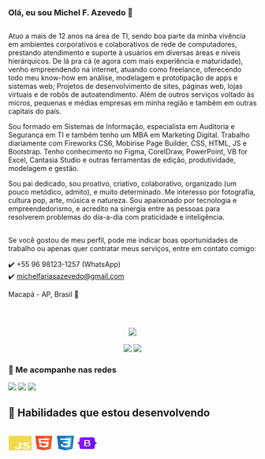 ### Olá, eu sou Michel F. Azevedo 👋

##

Atuo a mais de 12 anos na área de TI, sendo boa parte da minha vivência em ambientes corporativos e colaborativos de rede de computadores, prestando atendimento e suporte à usuários em diversas áreas e níveis hierárquicos. De lá pra cá (e agora com mais experiência e maturidade), venho empreendendo na internet, atuando como freelance, oferecendo todo meu know-how em análise, modelagem e prototipação de apps e sistemas web; Projetos de desenvolvimento de sites, páginas web, lojas virtuais e de robôs de autoatendimento. Além de outros serviços voltado às micros, pequenas e médias empresas em minha região e também em outras capitais do país.

Sou formado em Sistemas de Informação, especialista em Auditoria e Segurança em TI e também tenho um MBA em Marketing Digital. Trabalho diariamente com Fireworks CS6, Mobirise Page Builder, CSS, HTML, JS e Bootstrap. Tenho conhecimento no Figma, CorelDraw, PowerPoint, VB for Excel, Cantasia Studio e outras ferramentas de edição, produtividade, modelagem e gestão.

Sou pai dedicado, sou proativo, criativo, colaborativo, organizado (um pouco metódico, admito), e muito determinado. Me interesso por fotografia, cultura pop, arte, música e natureza. Sou apaixonado por tecnologia e empreendedorismo, e acredito na sinergia entre as pessoas para resolverem problemas do dia-a-dia com praticidade e inteligência.

##

Se você gostou de meu perfil, pode me indicar boas oportunidades de trabalho ou apenas quer contratar meus serviços, entre em contato comigo:

✔️ +55 96 98123-1257 (WhatsApp)
<br/>
✔️ michelfariasazevedo@gmail.com
<br/>

Macapá - AP, Brasil 🏡 

##

<br/>

<p align = "center">
 <img height="285em" src="https://activity-graph.herokuapp.com/graph?username=michelfariasazevedo&theme=xcode">
</p> 

<p align="center">

<img height="160em" src="https://github-readme-streak-stats.herokuapp.com/?user=michelfariasazevedo&show_icons=true&locale=en&layout=compact&theme=dark" />
<img height="160em" src="https://github-readme-stats.vercel.app/api?username=michelfariasazevedo&theme=midnight-purple&show_icons=true"/>
</p>

<p align="center"></p>

### 📱 Me acompanhe nas redes
  
<div> 
 <a href="https://discord.io/michelfariasazevedo" target="_blank"><img src="https://img.shields.io/badge/Discord-7289DA?style=for-the-badge&logo=discord&logoColor=white" target="_blank"></a> 
  <a href="https://www.linkedin.com/in/azevedomichel" target="_blank"><img src="https://img.shields.io/badge/-LinkedIn-%230077B5?style=for-the-badge&logo=linkedin&logoColor=white" target="_blank"></a>
  <a href = "mailto:michelfariasazevedo@gmail.com"><img src="https://img.shields.io/badge/-Gmail-%23333?style=for-the-badge&logo=gmail&logoColor=white" target="_blank"></a>
  
## 🚀 Habilidades que estou desenvolvendo

<div style="display: inline_block"><br/>
  <img align="center" alt="Michel-Js" height="30" width="48" src="https://raw.githubusercontent.com/devicons/devicon/master/icons/javascript/javascript-plain.svg">
  <img align="center" alt="Michel-HTML" height="30" width="40" src="https://raw.githubusercontent.com/devicons/devicon/master/icons/html5/html5-original.svg">
  <img align="center" alt="Michel-CSS" height="30" width="40" src="https://raw.githubusercontent.com/devicons/devicon/master/icons/css3/css3-original.svg">
  <img align="center" alt="Michel-BOOTSTRAP" height="30" width="40" src="https://raw.githubusercontent.com/devicons/devicon/master/icons/bootstrap/bootstrap-original.svg">
  
</div>

